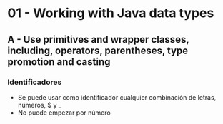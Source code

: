 # 01 - Working with Java data types
## A - Use primitives and wrapper classes, including, operators, parentheses, type promotion and casting
### Identificadores
* Se puede usar como identificador cualquier combinación de letras, números, $ y _
* No puede empezar por número
